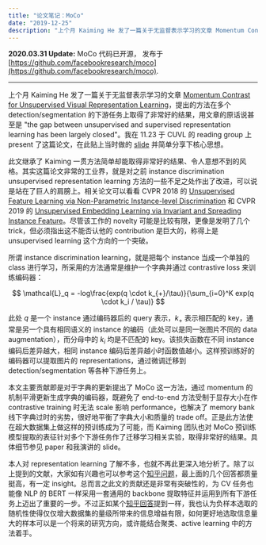 ```yaml
---
title: "论文笔记：MoCo"
date: "2019-12-25"
description: "上个月 Kaiming He 发了一篇关于无监督表示学习的文章 Momentum Contrast for Unsupervised Visual Representation Learning，提出的方法在多个 detection/segmentation 的下游任务上取得了非常好的结果"
---
```


**2020.03.31 Update:** MoCo 代码已开源， 发布于 [https://github.com/facebookresearch/moco](https://github.com/facebookresearch/moco).

---

上个月 Kaiming He 发了一篇关于无监督表示学习的文章 [Momentum Contrast for Unsupervised Visual Representation Learning](https://arxiv.org/abs/1911.05722)，提出的方法在多个 detection/segmentation 的下游任务上取得了非常好的结果，用文章的原话说甚至是 "the gap between unsupervised and supervised representation learning has been largely closed"。我在 11.23 于 CUVL 的 reading group 上 present 了这篇论文，在此贴上当时做的 [slide](https://docs.google.com/presentation/d/1-4R0-L6fGIBJavwaw1SVOlgN6PmvCxSp6-CYwbr-Tj0/edit?usp=sharing) 并简单分享下核心思想。

此文继承了 Kaiming 一贯方法简单却能取得非常好的结果、令人意想不到的风格。其实这篇论文非常的工业界，就是对之前 instance discrimination unsupervised representation learning 方法的一些不足之处作出了改进，可以说是站在了巨人的肩膀上。相关论文可以看看 CVPR 2018 的 [Unsupervised Feature Learning via Non-Parametric Instance-level Discrimination](https://arxiv.org/abs/1805.01978) 和 CVPR 2019 的 [Unsupervised Embedding Learning via Invariant and Spreading Instance Feature](https://arxiv.org/abs/1904.03436)。尽管该工作的 novelty 可能是比较有限，更像是发明了几个trick，但必须指出这不能否认他的 contribution 是巨大的，称得上是 unsupervised learning 这个方向的一个突破。

所谓 instance discrimination learning，就是把每个 instance 当成一个单独的 class 进行学习，所采用的方法通常是维护一个字典并通过 contrastive loss 来训练编码器：

$$
\mathcal{L}_q = -log\frac{exp(q \cdot k_{+}/\tau)}{\sum_{i=0}^K exp(q \cdot k_i / \tau)}
$$

此处 $q$ 是一个 instance 通过编码器后的 query 表示，$k_{+}$ 表示相匹配的 key，通常是另一个具有相同语义的 instance 的编码（此处可以是同一张图片不同的 data augmentation），而分母中的 $k_i$ 均是不匹配的 key。该损失函数在不同 instance 编码后差异越大，相同 instance 编码后差异越小时函数值越小。这样预训练好的编码器可以提取图片的 representations，通过微调迁移到 detection/segmentation 等各种下游任务上。

本文主要贡献即是对于字典的更新提出了 MoCo 这一方法，通过 momentum 的机制平滑更新生成字典的编码器，既避免了 end-to-end 方法受制于显存大小在作 contrastive training 时无法 scale 影响 performance，也解决了 memory bank 线下字典过时的劣势，很好地平衡了字典大小和质量的 trade off。正是此方法使在超大数据集上做这样的预训练成为了可能，而 Kaiming 团队也对 MoCo 预训练模型提取的表征针对多个下游任务作了迁移学习相关实验，取得非常好的结果。具体细节参见 paper 和我演讲的 slide。

本人对 representation learning 了解不多，也就不再此更深入地分析了。除了以上提到的文献，大家如有兴趣也可以参考这个[知乎问题](https://www.zhihu.com/question/355779873)，最上面的几个回答都质量挺高，有一定 insight。总而言之此文的贡献还是非常有突破性的，为 CV 任务也能像 NLP 的 BERT 一样采用一套通用的 backbone 提取特征并运用到所有下游任务上迈出了重要的一步。不过正如某个[知乎回答](https://www.zhihu.com/question/355779873/answer/895625711)提到一样，我也认为负样本选取的随机性使得仅仅增大数据集的量级所带来的信息增益有限，如何更好地选取信息量大的样本可以是一个将来的研究方向，或许能结合聚类、active learning 中的方法着手。

